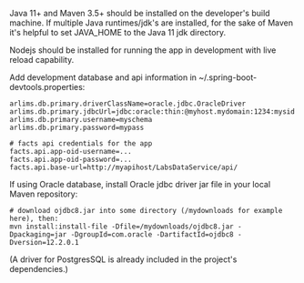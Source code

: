 Java 11+ and Maven 3.5+ should be installed on the developer's build machine.
If multiple Java runtimes/jdk's are installed, for the sake of Maven it's
helpful to set JAVA_HOME to the Java 11 jdk directory.

Nodejs should be installed for running the app in development with live reload capability.

Add development database and api information in ~/.spring-boot-devtools.properties:
```
arlims.db.primary.driverClassName=oracle.jdbc.OracleDriver
arlims.db.primary.jdbcUrl=jdbc:oracle:thin:@myhost.mydomain:1234:mysid
arlims.db.primary.username=myschema
arlims.db.primary.password=mypass

# facts api credentials for the app
facts.api.app-oid-username=...
facts.api.app-oid-password=...
facts.api.base-url=http://myapihost/LabsDataService/api/
```

If using Oracle database, install Oracle jdbc driver jar file in your local Maven repository:
```
# download ojdbc8.jar into some directory (/mydownloads for example here), then:
mvn install:install-file -Dfile=/mydownloads/ojdbc8.jar -Dpackaging=jar -DgroupId=com.oracle -DartifactId=ojdbc8 -Dversion=12.2.0.1
```
(A driver for PostgresSQL is already included in the project's dependencies.)

